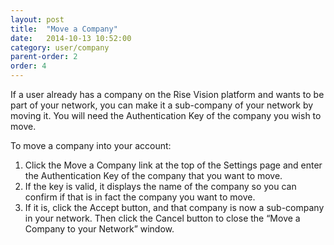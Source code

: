 ```yaml
---
layout: post
title:  "Move a Company"
date:   2014-10-13 10:52:00
category: user/company
parent-order: 2
order: 4
---
```


If a user already has a company on the Rise Vision platform and wants to be part of your network, you can make it a sub-company of your network by moving it.  You will need the Authentication Key of the company you wish to move.
 
To move a company into your account:

1. Click the Move a Company link at the top of the Settings page and enter the Authentication Key of the company that you want to move.
2.  If the key is valid, it displays the name of the company so you can confirm if that is in fact the company you want to move.
3. If it is, click the Accept button, and that company is now a sub-company in your network.  Then click the Cancel button to close the “Move a Company to your Network” window.

